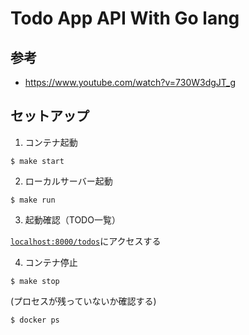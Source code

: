 # Todo App API With Go lang

## 参考

- https://www.youtube.com/watch?v=730W3dgJT_g

## セットアップ

1. コンテナ起動

```shell
$ make start
```

2. ローカルサーバー起動

```shell
$ make run
```

3. 起動確認（TODO一覧）

[`localhost:8000/todos`](localhost:8000/todos)にアクセスする

4. コンテナ停止

```shell
$ make stop
```

(プロセスが残っていないか確認する)
```shell
$ docker ps
```
